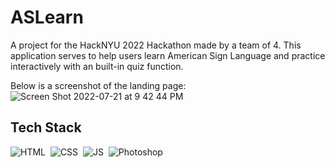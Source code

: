 # ASLearn

A project for the HackNYU 2022 Hackathon made by a team of 4. This application serves to help users learn American Sign Language and practice interactively with an built-in quiz function. 

Below is a screenshot of the landing page:
![Screen Shot 2022-07-21 at 9 42 44 PM](https://user-images.githubusercontent.com/90710790/180343925-80d75415-40db-4766-a1b8-4a8ff6ac7d75.png)

## Tech Stack
![HTML](https://img.shields.io/badge/HTML-239120?style=for-the-badge&logo=html5&logoColor=white)&nbsp;
![CSS](https://img.shields.io/badge/CSS-239120?&style=for-the-badge&logo=css3&logoColor=white)&nbsp;
![JS](https://img.shields.io/badge/JavaScript-F7DF1E?style=for-the-badge&logo=javascript&logoColor=black)&nbsp;
![Photoshop](https://img.shields.io/badge/Adobe%20Photoshop-31A8FF?style=for-the-badge&logo=Adobe%20Photoshop&logoColor=black)&nbsp;
